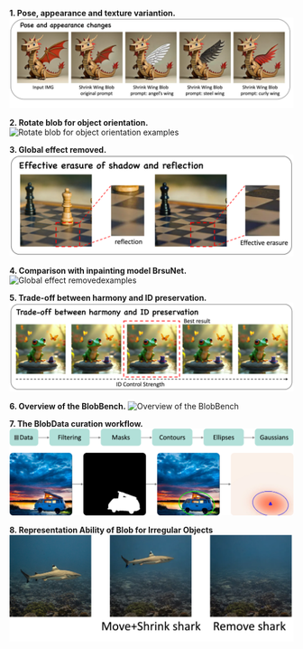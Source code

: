 
**1. Pose, appearance and texture variantion.**
![Pose, appearance and texture variation examples](img/rebuttal_01.png)

**2. Rotate blob for object orientation.**
![Rotate blob for object orientation examples](img/rebuttal_02.png)

**3. Global effect removed.**
![Global effect removedexamples](img/rebuttal_03.png)


**4. Comparison with inpainting model BrsuNet.**
![Global effect removedexamples](img/rebuttal_04.png)


**5. Trade-off between harmony and ID preservation.**
![Overview of the BlobBench](img/rebuttal_05.png)


**6. Overview of the BlobBench.**
![Overview of the BlobBench](img/rebuttal_06.png)


**7. The BlobData curation workflow.**
![The BlobData curation workflow](img/rebuttal_07.png)



**8. Representation Ability of Blob for Irregular Objects**
![Representation Ability of Blob for Irregular Objects](img/rebuttal_08.png)
